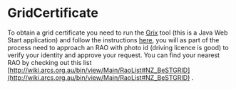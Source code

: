 # GridCertificate

To obtain a grid certificate you need to run the [Grix](https://reannz.atlassian.net/wiki/pages/createpage.action?spaceKey=BeSTGRID&title=Grix_Tool&linkCreation=true&fromPageId=3816950475) tool (this is a Java Web Start application) and follow the instructions [here](https://reannz.atlassian.net/wiki/pages/createpage.action?spaceKey=BeSTGRID&title=Grix_Tool&linkCreation=true&fromPageId=3816950475), you will as part of the process need to approach an RAO with photo id (driving licence is good) to verify your identity and approve your request. You can find your nearest RAO by checking out this list [http://wiki.arcs.org.au/bin/view/Main/RaoList#NZ_BeSTGRID](http://wiki.arcs.org.au/bin/view/Main/RaoList#NZ_BeSTGRID) .
